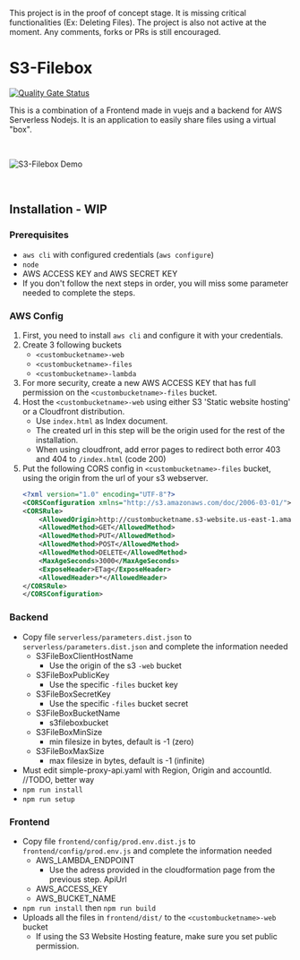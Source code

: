 This project is in the proof of concept stage. It is missing critical functionalities (Ex: Deleting Files). The project is also not active at the moment. Any comments, forks or PRs is still encouraged.

# S3-Filebox

[![Quality Gate Status](https://sonarcloud.io/api/project_badges/measure?project=ncareau_S3-Filebox&metric=alert_status)](https://sonarcloud.io/dashboard?id=ncareau_S3-Filebox)

This is a combination of a Frontend made in vuejs and a backend for AWS Serverless Nodejs. It is an application to easily share files using a virtual "box". 

<br/>

![S3-Filebox Demo](demo.gif)

<br/>

## Installation - WIP

### Prerequisites

* `aws cli` with configured credentials (`aws configure`)
* `node` 
* AWS ACCESS KEY and AWS SECRET KEY
* If you don't follow the next steps in order, you will miss some parameter needed to complete the steps. 

### AWS Config

1. First, you need to install `aws cli` and configure it with your credentials.
1. Create 3 following buckets
    * `<custombucketname>-web`
    * `<custombucketname>-files`
    * `<custombucketname>-lambda`
1. For more security, create a new AWS ACCESS KEY that has full permission on the `<custombucketname>-files` bucket.
1. Host the `<custombucketname>-web` using either S3 'Static website hosting' or a Cloudfront distribution.
    * Use `index.html` as Index document. 
    * The created url in this step will be the origin used for the rest of the installation.
    * When using cloudfront, add error pages to redirect both error 403 and 404 to `/index.html` (code 200)
1. Put the following CORS config in `<custombucketname>-files` bucket, using the origin from the url of your s3 webserver.
    ```xml
    <?xml version="1.0" encoding="UTF-8"?>
    <CORSConfiguration xmlns="http://s3.amazonaws.com/doc/2006-03-01/">
    <CORSRule>
        <AllowedOrigin>http://custombucketname.s3-website.us-east-1.amazonaws.com</AllowedOrigin>
        <AllowedMethod>GET</AllowedMethod>
        <AllowedMethod>PUT</AllowedMethod>
        <AllowedMethod>POST</AllowedMethod>
        <AllowedMethod>DELETE</AllowedMethod>
        <MaxAgeSeconds>3000</MaxAgeSeconds>
        <ExposeHeader>ETag</ExposeHeader>
        <AllowedHeader>*</AllowedHeader>
    </CORSRule>
    </CORSConfiguration>
    ```

### Backend

* Copy file `serverless/parameters.dist.json` to `serverless/parameters.dist.json` and complete the information needed
    * S3FileBoxClientHostName
        * Use the origin of the s3 `-web` bucket 
    * S3FileBoxPublicKey
        * Use the specific `-files` bucket key
    * S3FileBoxSecretKey
        * Use the specific `-files` bucket secret
    * S3FileBoxBucketName
        * s3fileboxbucket
    * S3FileBoxMinSize 
        * min filesize in bytes, default is -1 (zero)
    * S3FileBoxMaxSize 
        * max filesize in bytes, default is -1 (infinite)
* Must edit simple-proxy-api.yaml with Region, Origin and accountId. //TODO, better way
* `npm run install` 
* `npm run setup`

### Frontend 

* Copy file `frontend/config/prod.env.dist.js` to `frontend/config/prod.env.js` and complete the information needed
    * AWS_LAMBDA_ENDPOINT
        * Use the adress provided in the cloudformation page from the previous step. ApiUrl
    * AWS_ACCESS_KEY
    * AWS_BUCKET_NAME
* `npm run install` then `npm run build`
* Uploads all the files in `frontend/dist/` to the  `<custombucketname>-web` bucket
    * If using the S3 Website Hosting feature, make sure you set public permission.
